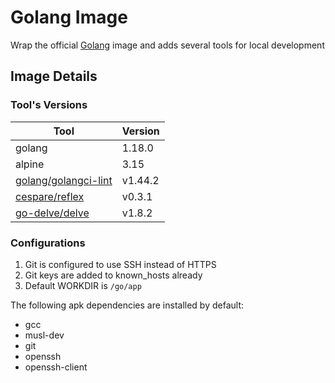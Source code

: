 # Golang Image

Wrap the official [Golang](https://hub.docker.com/_/golang) image and adds several
tools for local development

## Image Details

### Tool's Versions

| Tool | Version |
| - | - |
| golang | 1.18.0 |
| alpine | 3.15 |
| [golang/golangci-lint](https://golangci-lint.run) | v1.44.2 |
| [cespare/reflex](https://github.com/cespare/reflex) | v0.3.1 |
| [go-delve/delve](https://github.com/go-delve/delve) | v1.8.2 |

### Configurations

1. Git is configured to use SSH instead of HTTPS
2. Git keys are added to known_hosts already
3. Default WORKDIR is `/go/app`

The following apk dependencies are installed by default:

- gcc
- musl-dev
- git
- openssh
- openssh-client
